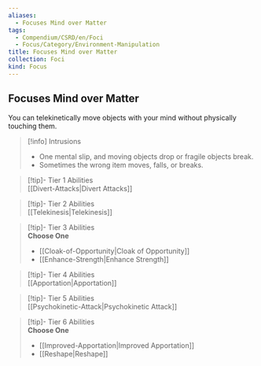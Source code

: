 ```yaml
---
aliases:
  - Focuses Mind over Matter
tags:
  - Compendium/CSRD/en/Foci
  - Focus/Category/Environment-Manipulation
title: Focuses Mind over Matter
collection: Foci
kind: Focus
---
```

## Focuses Mind over Matter  
You can telekinetically move objects with your mind without physically touching them.  

>[!info] Intrusions  
>- One mental slip, and moving objects drop or fragile objects break.  
>- Sometimes the wrong item moves, falls, or breaks.  


>[!tip]- Tier 1 Abilities  
> [[Divert-Attacks|Divert Attacks]]  


>[!tip]- Tier 2 Abilities  
> [[Telekinesis|Telekinesis]]  


>[!tip]- Tier 3 Abilities  
> **Choose One**  
>- [[Cloak-of-Opportunity|Cloak of Opportunity]]  
>- [[Enhance-Strength|Enhance Strength]]  


>[!tip]- Tier 4 Abilities  
> [[Apportation|Apportation]]  


>[!tip]- Tier 5 Abilities  
> [[Psychokinetic-Attack|Psychokinetic Attack]]  


>[!tip]- Tier 6 Abilities  
> **Choose One**  
>- [[Improved-Apportation|Improved Apportation]]  
>- [[Reshape|Reshape]]
